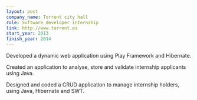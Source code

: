 ```yaml
---
layout: post
company_name: Torrent city hall
role: Software developer internship
link: http://www.torrent.es
start_year: 2013
finish_year: 2014
---
```

Developed a dynamic web application using Play Framework and Hibernate.

Created an application to analyse, store and validate internship applicants using Java.

Designed and coded a CRUD application to manage internship holders, using Java, Hibernate and SWT.
